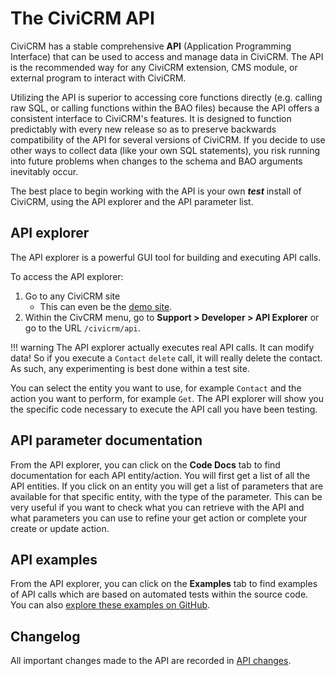 # The CiviCRM API

CiviCRM has a stable comprehensive **API** (Application Programming
Interface) that can be used to access and manage data in CiviCRM. The
API is the recommended way for any CiviCRM extension, CMS module, or
external program to interact with CiviCRM.

Utilizing the API is superior to accessing core functions directly (e.g.
calling raw SQL, or calling functions within the BAO files)
because the API offers a consistent interface to CiviCRM's features. It is
designed to function predictably with every new release so as to preserve
backwards compatibility of the API for several versions of CiviCRM. If
you decide to use other ways to collect data (like your own SQL statements),
you risk running into future problems when changes to the schema and
BAO arguments inevitably occur.

The best place to begin working with the API is your own ***test*** install of
CiviCRM, using the API explorer and the API parameter list.


## API explorer

The API explorer is a powerful GUI tool for building and executing API calls.

To access the API explorer:

1. Go to any CiviCRM site
    * This can even be the [demo site](http://dmaster.demo.civicrm.org/).
1. Within the CivCRM menu, go to **Support > Developer > API Explorer** or go to the URL `/civicrm/api`.

!!! warning
    The API explorer actually executes real API calls. It can modify data! So if you execute a `Contact` `delete` call, it will really delete the contact. As such, any experimenting is best done within a test site.

You can select the entity you want to
use, for example `Contact` and the action you want to perform, for
example `Get`. The API explorer
will show you the specific code necessary to execute the API call you
have been testing.

## API parameter documentation

From the API explorer, you can click on the **Code Docs** tab to find documentation for each API entity/action. You will first get a list of all the API entities. If you click on an entity you will get a list of parameters that are available for that specific entity, with the type of the parameter. This can be very useful if you want to check what you can retrieve with the API and what parameters you can use to refine your get
action or complete your create or update action.

## API examples

From the API explorer, you can click on the **Examples** tab to find examples of API calls which are based on automated tests within the source code. You can also [explore these examples on GitHub](https://github.com/civicrm/civicrm-core/tree/master/api/v3/examples).

## Changelog

All important changes made to the API are recorded in [API changes](/api/changes.md).
